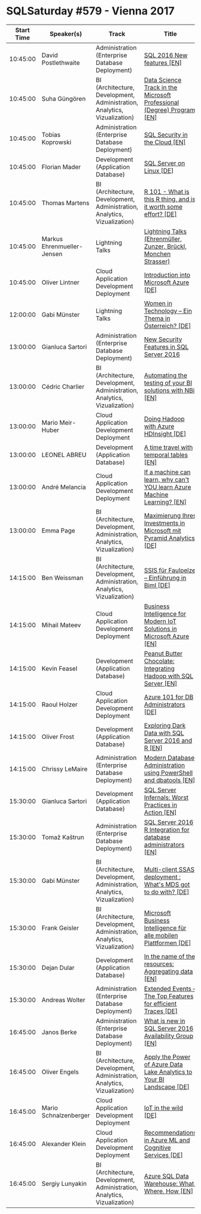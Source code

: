 # SQLSaturday #579 - Vienna 2017
Start Time|Speaker(s)|Track|Title
---|---|---|---
10:45:00|David Postlethwaite|Administration  (Enterprise Database  Deployment)|[SQL 2016 New features [EN]](54394.md)
10:45:00|Suha Güngören|BI (Architecture, Development, Administration, Analytics, Vizualization)|[Data Science Track in the Microsoft Professional (Degree) Program [EN]](54418.md)
10:45:00|Tobias Koprowski|Administration  (Enterprise Database  Deployment)|[SQL Security in the Cloud [EN]](54525.md)
10:45:00|Florian Mader|Development (Application  Database)|[SQL Server on Linux [DE]](54673.md)
10:45:00|Thomas Martens|BI (Architecture, Development, Administration, Analytics, Vizualization)|[R 101 - What is this R thing, and is it worth some effort? [DE]](55144.md)
10:45:00|Markus Ehrenmueller-Jensen|Lightning Talks|[Lightning Talks (Ehrenmüller, Zunzer, Brückl, Monchen  Strasser)](56676.md)
10:45:00|Oliver Lintner|Cloud Application Development  Deployment|[Introduction into Microsoft Azure [DE]](56893.md)
12:00:00|Gabi Münster|Lightning Talks|[Women in Technology – Ein Thema in Österreich? [DE]](54708.md)
13:00:00|Gianluca Sartori|Administration  (Enterprise Database  Deployment)|[New Security Features in SQL Server 2016](54359.md)
13:00:00|Cédric Charlier|BI (Architecture, Development, Administration, Analytics, Vizualization)|[Automating the testing of your BI solutions with NBi [EN]](54850.md)
13:00:00|Mario Meir-Huber|Cloud Application Development  Deployment|[Doing Hadoop with Azure HDInsight [DE]](55037.md)
13:00:00|LEONEL ABREU|Development (Application  Database)|[A time travel with temporal tables [EN]](55052.md)
13:00:00|André Melancia|Cloud Application Development  Deployment|[If a machine can learn, why can't YOU learn Azure Machine Learning? [EN]](55066.md)
13:00:00|Emma Page|BI (Architecture, Development, Administration, Analytics, Vizualization)|[Maximierung Ihres Investments in Microsoft mit Pyramid Analytics [DE]](56697.md)
14:15:00|Ben Weissman|BI (Architecture, Development, Administration, Analytics, Vizualization)|[SSIS für Faulpelze – Einführung in Biml [DE]](54090.md)
14:15:00|Mihail Mateev|Cloud Application Development  Deployment|[Business Intelligence for Modern IoT Solutions in Microsoft Azure [EN]](54740.md)
14:15:00|Kevin Feasel|Development (Application  Database)|[Peanut Butter  Chocolate:  Integrating Hadoop with SQL Server [EN]](54870.md)
14:15:00|Raoul Holzer|Cloud Application Development  Deployment|[Azure 101 for DB Administrators [DE]](54906.md)
14:15:00|Oliver Frost|Development (Application  Database)|[Exploring Dark Data with SQL Server 2016 and R [EN]](55084.md)
14:15:00|Chrissy LeMaire|Administration  (Enterprise Database  Deployment)|[Modern Database Administration using PowerShell and dbatools [EN]](55134.md)
15:30:00|Gianluca Sartori|Development (Application  Database)|[SQL Server Infernals: Worst Practices in Action [EN]](54357.md)
15:30:00|Tomaž Kaštrun|Administration  (Enterprise Database  Deployment)|[SQL Server 2016 R Integration for database administrators [EN]](54592.md)
15:30:00|Gabi Münster|BI (Architecture, Development, Administration, Analytics, Vizualization)|[Multi-client SSAS deployment : What's MDS got to do with? [DE]](54702.md)
15:30:00|Frank Geisler|BI (Architecture, Development, Administration, Analytics, Vizualization)|[Microsoft Business Intelligence für alle mobilen Plattformen [DE]](54843.md)
15:30:00|Dejan Dular|Development (Application  Database)|[In the name of the resources: Aggregating data [EN]](54945.md)
15:30:00|Andreas Wolter|Administration  (Enterprise Database  Deployment)|[Extended Events – The Top Features for efficient Traces [DE]](56195.md)
16:45:00|Janos Berke|Administration  (Enterprise Database  Deployment)|[What is new in SQL Server 2016 Availability Group [EN]](54841.md)
16:45:00|Oliver Engels|BI (Architecture, Development, Administration, Analytics, Vizualization)|[Apply the Power of Azure Data Lake Analytics to Your BI Landscape [DE]](54885.md)
16:45:00|Mario Schnalzenberger|Cloud Application Development  Deployment|[IoT in the wild [DE]](55143.md)
16:45:00|Alexander Klein|Cloud Application Development  Deployment|[Recommendations in Azure ML and Cognitive Services [DE]](56177.md)
16:45:00|Sergiy Lunyakin|BI (Architecture, Development, Administration, Analytics, Vizualization)|[Azure SQL Data Warehouse: What, Where, How [EN]](56178.md)
